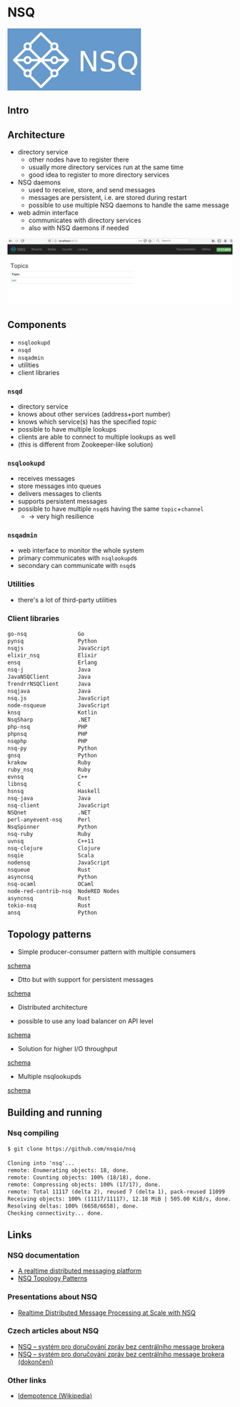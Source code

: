 # NSQ

![NSQ logo](images/NSQ_logo.png)

## Intro

## Architecture

* directory service
    - other nodes have to register there
    - usually more directory services run at the same time
    - good idea to register to more directory services
* NSQ daemons
    - used to receive, store, and send messages
    - messages are persistent, i.e. are stored during restart
    - possible to use multiple NSQ daemons to handle the same message
* web admin interface
    - communicates with directory services
    - also with NSQ daemons if needed

![NSQ web admin interface](images/NSQ_1.png)

## Components

* `nsqlookupd`
* `nsqd`
* `nsqadmin`
* utilities
* client libraries

### `nsqd`

* directory service
* knows about other services (address+port number)
* knows which service(s) has the specified *topic*
* possible to have multiple lookups
* clients are able to connect to multiple lookups as well
* (this is different from Zookeeper-like solution)

### `nsqlookupd`

* receives messages
* store messages into queues
* delivers messages to clients
* supports persistent messages
* possible to have multiple `nsqd`s having the same `topic`+`channel`
    - -> very high resilience

### `nsqadmin`

* web interface to monitor the whole system
* primary communicates with `nsqlookupd`s
* secondary can communicate with `nsqd`s

### Utilities

* there's a lot of third-party utilities

### Client libraries

```
go-nsq                Go
pynsq                 Python
nsqjs                 JavaScript
elixir_nsq            Elixir
ensq                  Erlang
nsq-j                 Java
JavaNSQClient         Java
TrendrrNSQClient      Java
nsqjava               Java
nsq.js                JavaScript
node-nsqueue          JavaScript
knsq                  Kotlin
NsqSharp              .NET
php-nsq               PHP
phpnsq                PHP
nsqphp                PHP
nsq-py                Python
gnsq                  Python
krakow                Ruby
ruby_nsq              Ruby
evnsq                 C++
libnsq                C
hsnsq                 Haskell
nsq-java              Java
nsq-client            JavaScript
NSQnet                .NET
perl-anyevent-nsq     Perl
NsqSpinner            Python
nsq-ruby              Ruby
uvnsq                 C++11
nsq-clojure           Clojure
nsqie                 Scala
nodensq               JavaScript
nsqueue               Rust
asyncnsq              Python
nsq-ocaml             OCaml
node-red-contrib-nsq  NodeRED Nodes
asyncnsq              Rust
tokio-nsq             Rust
ansq                  Python
```

## Topology patterns

* Simple producer-consumer pattern with multiple consumers

[schema](https://64.media.tumblr.com/tumblr_mf74ktpfpP1qj3yp2.png)

* Dtto but with support for persistent messages

[schema](https://64.media.tumblr.com/tumblr_mf74l5RqlZ1qj3yp2.png)

* Distributed architecture

- possible to use any load balancer on API level

[schema](https://64.media.tumblr.com/tumblr_mf74lmYhZa1qj3yp2.png)

* Solution for higher I/O throughput

[schema](https://64.media.tumblr.com/tumblr_mf74m0JHMi1qj3yp2.png)

* Multiple nsqlookupds

[schema](https://64.media.tumblr.com/edb403d38fc2bcc727b8655ea70eb3a7/tumblr_inline_mf8sfr2sp41qj3yp2.png)


## Building and running

### Nsq compiling

```
$ git clone https://github.com/nsqio/nsq
 
Cloning into 'nsq'...
remote: Enumerating objects: 18, done.
remote: Counting objects: 100% (18/18), done.
remote: Compressing objects: 100% (17/17), done.
remote: Total 11117 (delta 2), reused 7 (delta 1), pack-reused 11099
Receiving objects: 100% (11117/11117), 12.18 MiB | 505.00 KiB/s, done.
Resolving deltas: 100% (6658/6658), done.
Checking connectivity... done.
```

## Links

### NSQ documentation

* [A realtime distributed messaging platform](https://nsq.io/)
* [NSQ Topology Patterns](https://nsq.io/deployment/topology_patterns.html)

### Presentations about NSQ

* [Realtime Distributed Message Processing at Scale with NSQ](https://www.youtube.com/watch?v=IkU8JsxdCAM)

### Czech articles about NSQ

* [NSQ – systém pro doručování zpráv bez centrálního message brokera](https://www.root.cz/clanky/nsq-system-pro-dorucovani-zprav-bez-centralniho-message-brokera/)
* [NSQ – systém pro doručování zpráv bez centrálního message brokera (dokončení)](https://www.root.cz/clanky/nsq-system-pro-dorucovani-zprav-bez-centralniho-message-brokera-dokonceni/)

### Other links

* [Idempotence (Wikipedia)](https://en.wikipedia.org/wiki/Idempotence)
